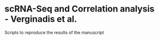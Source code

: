 # scRNA-Seq and Correlation analysis - Verginadis et al.

Scripts to reproduce the results of the manuscript
